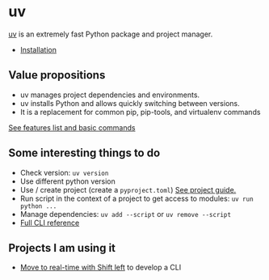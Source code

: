 # uv

[uv](https://docs.astral.sh/uv/) is an extremely fast Python package and project manager. 

* [Installation](https://docs.astral.sh/uv/getting-started/installation/#installation-methods)

## Value propositions

* uv manages project dependencies and environments.
* uv installs Python and allows quickly switching between versions.
* It is a replacement for common pip, pip-tools, and virtualenv commands

[See features list and basic commands](https://docs.astral.sh/uv/getting-started/features/)

## Some interesting things to do

* Check version: `uv version`
* Use different python version
* Use / create project (create a `pyproject.toml`) [See project guide.](https://docs.astral.sh/uv/guides/projects/)
* Run script in the context of a project to get access to modules: `uv run python ...`
* Manage dependencies: `uv add --script` or `uv remove --script`
* [Full CLI reference](https://docs.astral.sh/uv/reference/cli/)

## Projects I am using it

* [Move to real-time with Shift left](https://jbcodeforce.github.io/shift_left) to develop a CLI

